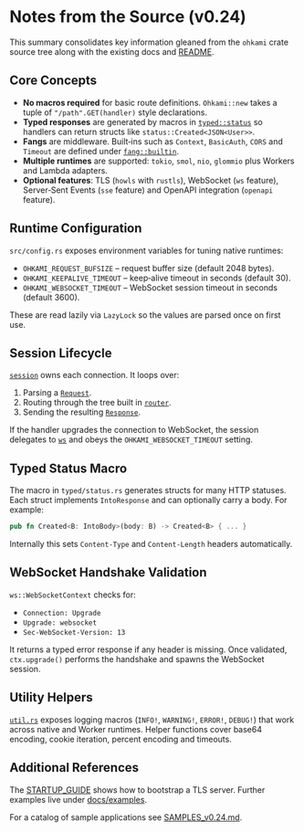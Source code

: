 # Notes from the Source (v0.24)

This summary consolidates key information gleaned from the `ohkami` crate source tree along with the existing docs and [README](../ohkami-0.24/README.md).

## Core Concepts

- **No macros required** for basic route definitions. `Ohkami::new` takes a tuple of `"/path".GET(handler)` style declarations.
- **Typed responses** are generated by macros in [`typed::status`](../ohkami-0.24/ohkami/src/typed/status.rs) so handlers can return structs like `status::Created<JSON<User>>`.
- **Fangs** are middleware. Built‑ins such as `Context`, `BasicAuth`, `CORS` and `Timeout` are defined under [`fang::builtin`](../ohkami-0.24/ohkami/src/fang/builtin).
- **Multiple runtimes** are supported: `tokio`, `smol`, `nio`, `glommio` plus Workers and Lambda adapters.
- **Optional features**: TLS (`howls` with `rustls`), WebSocket (`ws` feature), Server‑Sent Events (`sse` feature) and OpenAPI integration (`openapi` feature).

## Runtime Configuration

`src/config.rs` exposes environment variables for tuning native runtimes:

- `OHKAMI_REQUEST_BUFSIZE` – request buffer size (default 2048 bytes).
- `OHKAMI_KEEPALIVE_TIMEOUT` – keep‑alive timeout in seconds (default 30).
- `OHKAMI_WEBSOCKET_TIMEOUT` – WebSocket session timeout in seconds (default 3600).

These are read lazily via `LazyLock` so the values are parsed once on first use.

## Session Lifecycle

[`session`](../ohkami-0.24/ohkami/src/session/mod.rs) owns each connection. It loops over:
1. Parsing a [`Request`](../ohkami-0.24/ohkami/src/request).
2. Routing through the tree built in [`router`](../ohkami-0.24/ohkami/src/router).
3. Sending the resulting [`Response`](../ohkami-0.24/ohkami/src/response).

If the handler upgrades the connection to WebSocket, the session delegates to [`ws`](../ohkami-0.24/ohkami/src/ws) and obeys the `OHKAMI_WEBSOCKET_TIMEOUT` setting.

## Typed Status Macro

The macro in `typed/status.rs` generates structs for many HTTP statuses. Each struct implements `IntoResponse` and can optionally carry a body. For example:

```rust
pub fn Created<B: IntoBody>(body: B) -> Created<B> { ... }
```

Internally this sets `Content-Type` and `Content-Length` headers automatically.

## WebSocket Handshake Validation

`ws::WebSocketContext` checks for:
- `Connection: Upgrade`
- `Upgrade: websocket`
- `Sec-WebSocket-Version: 13`

It returns a typed error response if any header is missing. Once validated, `ctx.upgrade()` performs the handshake and spawns the WebSocket session.

## Utility Helpers

[`util.rs`](../ohkami-0.24/ohkami/src/util.rs) exposes logging macros (`INFO!`, `WARNING!`, `ERROR!`, `DEBUG!`) that work across native and Worker runtimes. Helper functions cover base64 encoding, cookie iteration, percent encoding and timeouts.

## Additional References

The [STARTUP_GUIDE](STARTUP_GUIDE_v0.24.md) shows how to bootstrap a TLS server. Further examples live under [docs/examples](examples/README.md).

For a catalog of sample applications see [SAMPLES_v0.24.md](SAMPLES_v0.24.md).

